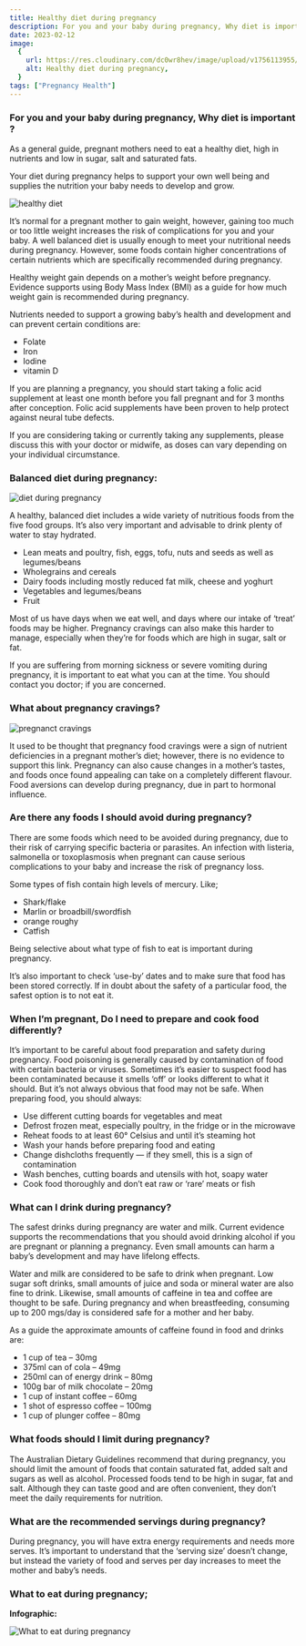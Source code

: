 ```yaml
---
title: Healthy diet during pregnancy
description: For you and your baby during pregnancy, Why diet is important ?As a general guide, pregnant mothers need to eat a healthy diet, high in nutrients and low in sugar, salt and saturated fats.
date: 2023-02-12
image:
  {
    url: https://res.cloudinary.com/dc0wr8hev/image/upload/v1756113955/Healthy_diet_during_pregnancy_hlhxku.jpg,
    alt: Healthy diet during pregnancy,
  }
tags: ["Pregnancy Health"]
---
```


### For you and your baby during pregnancy, Why diet is important ?

As a general guide, pregnant mothers need to eat a healthy diet, high in nutrients and low in sugar, salt and saturated fats.

Your diet during pregnancy helps to support your own well being and supplies the nutrition your baby needs to develop and grow.

![healthy diet](https://img1.wsimg.com/isteam/ip/7d906beb-bc9b-4377-9b06-b22a3566899c/download.jpeg-24.jpg/:/cr=t:0%25,l:0%25,w:100%25,h:100%25/rs=w:1280)

It’s normal for a pregnant mother to gain weight, however, gaining too much or too little weight increases the risk of complications for you and your baby.
A well balanced diet is usually enough to meet your nutritional needs during pregnancy. However, some foods contain higher concentrations of certain nutrients which are specifically recommended during pregnancy.

Healthy weight gain depends on a mother’s weight before pregnancy. Evidence supports using Body Mass Index (BMI) as a guide for how much weight gain is recommended during pregnancy.

Nutrients needed to support a growing baby’s health and development and can prevent certain conditions are:

- Folate
- Iron
- Iodine
- vitamin D

If you are planning a pregnancy, you should start taking a folic acid supplement at least one month before you fall pregnant and for 3 months after conception. Folic acid supplements have been proven to help protect against neural tube defects.

If you are considering taking or currently taking any supplements, please discuss this with your doctor or midwife, as doses can vary depending on your individual circumstance.

### Balanced diet during pregnancy:

![diet during pregnancy](https://img1.wsimg.com/isteam/ip/7d906beb-bc9b-4377-9b06-b22a3566899c/download.jpeg-25.jpg/:/rs=w:1280)

A healthy, balanced diet includes a wide variety of nutritious foods from the five food groups. It’s also very important and advisable to drink plenty of water to stay hydrated.

- Lean meats and poultry, fish, eggs, tofu, nuts and seeds as well as legumes/beans
- Wholegrains and cereals
- Dairy foods including mostly reduced fat milk, cheese and yoghurt
- Vegetables and legumes/beans
- Fruit

Most of us have days when we eat well, and days where our intake of ‘treat’ foods may be higher. Pregnancy cravings can also make this harder to manage, especially when they’re for foods which are high in sugar, salt or fat.

If you are suffering from morning sickness or severe vomiting during pregnancy, it is important to eat what you can at the time. You should contact you doctor; if you are concerned.

### What about pregnancy cravings?

![pregnanct cravings](https://img1.wsimg.com/isteam/ip/7d906beb-bc9b-4377-9b06-b22a3566899c/images.jpeg-91.jpg/:/cr=t:0%25,l:0%25,w:100%25,h:100%25/rs=w:1280)

It used to be thought that pregnancy food cravings were a sign of nutrient deficiencies in a pregnant mother’s diet; however, there is no evidence to support this link. Pregnancy can also cause changes in a mother’s tastes, and foods once found appealing can take on a completely different flavour. Food aversions can develop during pregnancy, due in part to hormonal influence.

### Are there any foods I should avoid during pregnancy?

There are some foods which need to be avoided during pregnancy, due to their risk of carrying specific bacteria or parasites. An infection with listeria, salmonella or toxoplasmosis when pregnant can cause serious complications to your baby and increase the risk of pregnancy loss.

Some types of fish contain high levels of mercury. Like;

- Shark/flake
- Marlin or broadbill/swordfish
- orange roughy
- Catfish

Being selective about what type of fish to eat is important during pregnancy.

It’s also important to check ‘use-by’ dates and to make sure that food has been stored correctly. If in doubt about the safety of a particular food, the safest option is to not eat it.

### When I’m pregnant, Do I need to prepare and cook food differently?

It’s important to be careful about food preparation and safety during pregnancy. Food poisoning is generally caused by contamination of food with certain bacteria or viruses. Sometimes it’s easier to suspect food has been contaminated because it smells ‘off’ or looks different to what it should.
But it’s not always obvious that food may not be safe. When preparing food, you should always:

- Use different cutting boards for vegetables and meat
- Defrost frozen meat, especially poultry, in the fridge or in the microwave
- Reheat foods to at least 60° Celsius and until it’s steaming hot
- Wash your hands before preparing food and eating
- Change dishcloths frequently — if they smell, this is a sign of contamination
- Wash benches, cutting boards and utensils with hot, soapy water
- Cook food thoroughly and don’t eat raw or ‘rare’ meats or fish

### What can I drink during pregnancy?

The safest drinks during pregnancy are water and milk. Current evidence supports the recommendations that you should avoid drinking alcohol if you are pregnant or planning a pregnancy. Even small amounts can harm a baby’s development and may have lifelong effects.

Water and milk are considered to be safe to drink when pregnant. Low sugar soft drinks, small amounts of juice and soda or mineral water are also fine to drink. Likewise, small amounts of caffeine in tea and coffee are thought to be safe. During pregnancy and when breastfeeding, consuming up to 200 mgs/day is considered safe for a mother and her baby.

As a guide the approximate amounts of caffeine found in food and drinks are:

- 1 cup of tea – 30mg
- 375ml can of cola – 49mg
- 250ml can of energy drink – 80mg
- 100g bar of milk chocolate – 20mg
- 1 cup of instant coffee – 60mg
- 1 shot of espresso coffee – 100mg
- 1 cup of plunger coffee – 80mg

### What foods should I limit during pregnancy?

The Australian Dietary Guidelines recommend that during pregnancy, you should limit the amount of foods that contain saturated fat, added salt and sugars as well as alcohol.
Processed foods tend to be high in sugar, fat and salt. Although they can taste good and are often convenient, they don’t meet the daily requirements for nutrition.

### What are the recommended servings during pregnancy?

During pregnancy, you will have extra energy requirements and needs more serves. It’s important to understand that the ‘serving size’ doesn’t change, but instead the variety of food and serves per day increases to meet the mother and baby’s needs.

### What to eat during pregnancy;

**Infographic:**

![What to eat during pregnancy](https://img1.wsimg.com/isteam/ip/7d906beb-bc9b-4377-9b06-b22a3566899c/images.jpeg-89.jpg/:/cr=t:0%25,l:0%25,w:100%25,h:100%25/rs=w:1280)
